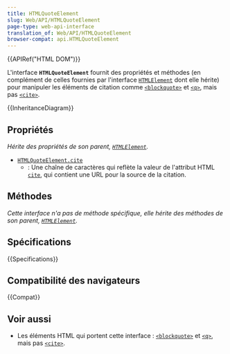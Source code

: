 ```yaml
---
title: HTMLQuoteElement
slug: Web/API/HTMLQuoteElement
page-type: web-api-interface
translation_of: Web/API/HTMLQuoteElement
browser-compat: api.HTMLQuoteElement
---
```

{{APIRef("HTML DOM")}}

L'interface **`HTMLQuoteElement`** fournit des propriétés et méthodes (en complément de celles fournies par l'interface [`HTMLElement`](/fr/docs/Web/API/HTMLElement) dont elle hérite) pour manipuler les éléments de citation comme [`<blockquote>`](/fr/docs/Web/HTML/Element/blockquote) et [`<q>`](/fr/docs/Web/HTML/Element/q), mais pas [`<cite>`](/fr/docs/Web/HTML/Element/cite).

{{InheritanceDiagram}}

## Propriétés

_Hérite des propriétés de son parent, [`HTMLElement`](/fr/docs/Web/API/HTMLElement)._

- [`HTMLQuoteElement.cite`](/fr/docs/Web/API/HTMLQuoteElement/cite)
  - : Une chaîne de caractères qui reflète la valeur de l'attribut HTML [`cite`](/fr/docs/Web/HTML/Element/blockquote#attr-cite), qui contient une URL pour la source de la citation.

## Méthodes

_Cette interface n'a pas de méthode spécifique, elle hérite des méthodes de son parent, [`HTMLElement`](/fr/docs/Web/API/HTMLElement)._

## Spécifications

{{Specifications}}

## Compatibilité des navigateurs

{{Compat}}

## Voir aussi

- Les éléments HTML qui portent cette interface&nbsp;: [`<blockquote>`](/fr/docs/Web/HTML/Element/blockquote) et [`<q>`](/fr/docs/Web/HTML/Element/q), mais pas [`<cite>`](/fr/docs/Web/HTML/Element/cite).
